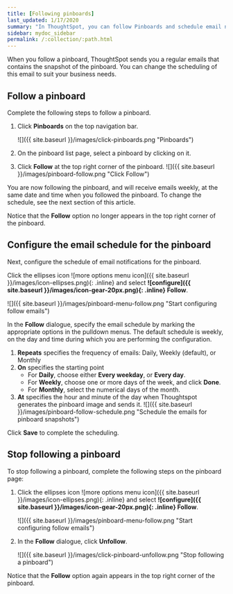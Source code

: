 ```yaml
---
title: [Following pinboards]
last_updated: 1/17/2020
summary: "In ThoughtSpot, you can follow Pinboards and schedule email notifications to regularly review the visuals that represent dynamic data."
sidebar: mydoc_sidebar
permalink: /:collection/:path.html
---
```

When you follow a pinboard, ThoughtSpot sends you a regular emails that contains the snapshot of the pinboard. You can change the scheduling of this email to suit your business needs.

## Follow a pinboard

Complete the following steps to follow a pinboard.

1. Click **Pinboards** on the top navigation bar.

     ![]({{ site.baseurl }}/images/click-pinboards.png "Pinboards")

2. On the pinboard list page, select a pinboard by clicking on it.

3. Click **Follow** at the top right corner of the pinboard.
   ![]({{ site.baseurl }}/images/pinboard-follow.png "Click Follow")

You are now following the pinboard, and will receive emails weekly, at the same date and time when you followed the pinboard.  To change the schedule, see the next section of this article.

Notice that the **Follow** option no longer appears in the top right corner of the pinboard.

## Configure the email schedule for the pinboard

Next, configure the schedule of email notifications for the pinboard.

Click the ellipses icon ![more options menu icon]({{ site.baseurl }}/images/icon-ellipses.png){: .inline} and select **![configure]({{ site.baseurl }}/images/icon-gear-20px.png){: .inline} Follow**.

![]({{ site.baseurl }}/images/pinboard-menu-follow.png "Start configuring follow emails")

In the **Follow** dialogue, specify the email schedule by marking the appropriate options in the pulldown menus. The default schedule is weekly, on the day and time during which you are performing the configuration.

1. **Repeats** specifies the frequency of emails: Daily, Weekly \(default\), or Monthly
2. **On** specifies the starting point
   - For **Daily**, choose either __Every weekday__, or __Every day__.
   - For **Weekly**, choose one or more days of the week, and click **Done**.
   - For **Monthly**, select the numerical days of the month.
3. **At** specifies the hour and minute of the day when Thoughtspot generates the pinboard image and sends it.
     ![]({{ site.baseurl }}/images/pinboard-follow-schedule.png "Schedule the emails for pinboard snapshots")

Click **Save** to complete the scheduling.

## Stop following a pinboard

To stop following a pinboard, complete the following steps on the pinboard page:

1. Click the ellipses icon ![more options menu icon]({{ site.baseurl }}/images/icon-ellipses.png){: .inline} and select **![configure]({{ site.baseurl }}/images/icon-gear-20px.png){: .inline} Follow**.

     ![]({{ site.baseurl }}/images/pinboard-menu-follow.png "Start configuring follow emails")

2. In the **Follow** dialogue, click **Unfollow**.

     ![]({{ site.baseurl }}/images/click-pinboard-unfollow.png "Stop following a pinboard")

Notice that the **Follow** option again appears in the top right corner of the pinboard.
